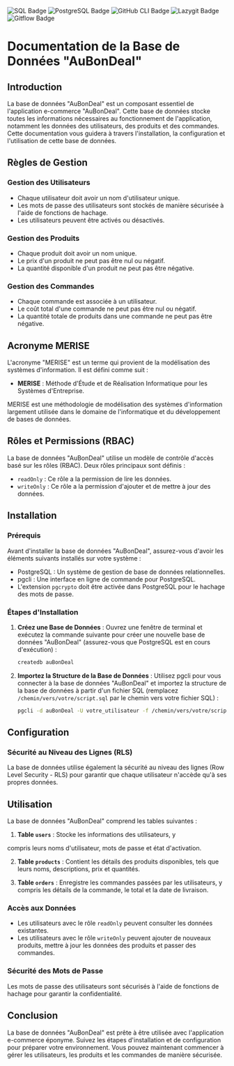 ![SQL Badge](https://img.shields.io/badge/-SQL-000?&logo=MySQL)
![PostgreSQL Badge](https://img.shields.io/badge/-PostgreSQL-336791?style=flat-square&logo=postgresql)
![GitHub CLI Badge](https://img.shields.io/badge/-GitHub_CLI-181717?style=flat-square&logo=github)
![Lazygit Badge](https://img.shields.io/badge/-Lazygit-FCC624?style=flat-square&logo=git)
![Gitflow Badge](https://img.shields.io/badge/-Gitflow-000000?style=flat-square&logo=git)

# Documentation de la Base de Données "AuBonDeal"

## Introduction

La base de données "AuBonDeal" est un composant essentiel de l'application e-commerce "AuBonDeal". Cette base de données stocke toutes les informations nécessaires au fonctionnement de l'application, notamment les données des utilisateurs, des produits et des commandes. Cette documentation vous guidera à travers l'installation, la configuration et l'utilisation de cette base de données.

## Règles de Gestion

### Gestion des Utilisateurs
- Chaque utilisateur doit avoir un nom d'utilisateur unique.
- Les mots de passe des utilisateurs sont stockés de manière sécurisée à l'aide de fonctions de hachage.
- Les utilisateurs peuvent être activés ou désactivés.

### Gestion des Produits
- Chaque produit doit avoir un nom unique.
- Le prix d'un produit ne peut pas être nul ou négatif.
- La quantité disponible d'un produit ne peut pas être négative.

### Gestion des Commandes
- Chaque commande est associée à un utilisateur.
- Le coût total d'une commande ne peut pas être nul ou négatif.
- La quantité totale de produits dans une commande ne peut pas être négative.

## Acronyme MERISE

L'acronyme "MERISE" est un terme qui provient de la modélisation des systèmes d'information. Il est défini comme suit :

- **MERISE** : Méthode d'Étude et de Réalisation Informatique pour les Systèmes d'Entreprise.

MERISE est une méthodologie de modélisation des systèmes d'information largement utilisée dans le domaine de l'informatique et du développement de bases de données.

## Rôles et Permissions (RBAC)

La base de données "AuBonDeal" utilise un modèle de contrôle d'accès basé sur les rôles (RBAC). Deux rôles principaux sont définis :

- `readOnly` : Ce rôle a la permission de lire les données.
- `writeOnly` : Ce rôle a la permission d'ajouter et de mettre à jour des données.

## Installation

### Prérequis
Avant d'installer la base de données "AuBonDeal", assurez-vous d'avoir les éléments suivants installés sur votre système :
- PostgreSQL : Un système de gestion de base de données relationnelles.
- pgcli : Une interface en ligne de commande pour PostgreSQL.
- L'extension `pgcrypto` doit être activée dans PostgreSQL pour le hachage des mots de passe.

### Étapes d'Installation

1. **Créez une Base de Données** : Ouvrez une fenêtre de terminal et exécutez la commande suivante pour créer une nouvelle base de données "AuBonDeal" (assurez-vous que PostgreSQL est en cours d'exécution) :
   ```bash
   createdb auBonDeal
   ```

2. **Importez la Structure de la Base de Données** : Utilisez pgcli pour vous connecter à la base de données "AuBonDeal" et importez la structure de la base de données à partir d'un fichier SQL (remplacez `/chemin/vers/votre/script.sql` par le chemin vers votre fichier SQL) :
   ```bash
   pgcli -d auBonDeal -U votre_utilisateur -f /chemin/vers/votre/script.sql
   ```

## Configuration

### Sécurité au Niveau des Lignes (RLS)

La base de données utilise également la sécurité au niveau des lignes (Row Level Security - RLS) pour garantir que chaque utilisateur n'accède qu'à ses propres données.

## Utilisation

La base de données "AuBonDeal" comprend les tables suivantes :

1. **Table `users`** : Stocke les informations des utilisateurs, y

 compris leurs noms d'utilisateur, mots de passe et état d'activation.

2. **Table `products`** : Contient les détails des produits disponibles, tels que leurs noms, descriptions, prix et quantités.

3. **Table `orders`** : Enregistre les commandes passées par les utilisateurs, y compris les détails de la commande, le total et la date de livraison.

### Accès aux Données

- Les utilisateurs avec le rôle `readOnly` peuvent consulter les données existantes.
- Les utilisateurs avec le rôle `writeOnly` peuvent ajouter de nouveaux produits, mettre à jour les données des produits et passer des commandes.

### Sécurité des Mots de Passe

Les mots de passe des utilisateurs sont sécurisés à l'aide de fonctions de hachage pour garantir la confidentialité.

## Conclusion

La base de données "AuBonDeal" est prête à être utilisée avec l'application e-commerce éponyme. Suivez les étapes d'installation et de configuration pour préparer votre environnement. Vous pouvez maintenant commencer à gérer les utilisateurs, les produits et les commandes de manière sécurisée.